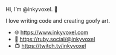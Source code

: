 Hi, I’m @inkyvoxel. 👋

I love writing code and creating goofy art.

- 🌐 https://www.inkyvoxel.com
- 🦣 <a rel="me" href="https://ruby.social/@inkyvoxel">https://ruby.social/@inkyvoxel</a>
- 📺 https://twitch.tv/inkyvoxel

<!---
inkyvoxel/inkyvoxel is a ✨ special ✨ repository because its `README.md` (this file) appears on your GitHub profile.
You can click the Preview link to take a look at your changes.
--->
